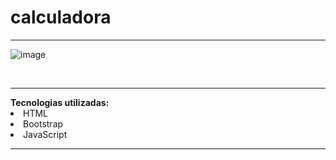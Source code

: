 # calculadora

<hr/>

![image](https://github.com/nathaliaxbrito/calculadora/assets/114596345/83b8bda9-5a90-4be6-9c11-88d067a46265)

<br/>

<hr/>
<strong>Tecnologias utilizadas:</strong>
<li>HTML</li>
<li>Bootstrap</li>
<li>JavaScript</li>

<hr/>
